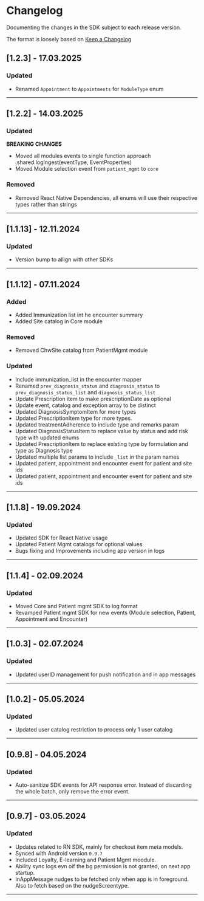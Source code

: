 # Changelog

Documenting the changes in the SDK subject to each release version.

The format is loosely based on [Keep a Changelog](https://keepachangelog.com/en/1.0.0/)

## **[1.2.3]  - 17.03.2025**

### **Updated**
- Renamed `Appointment` to `Appointments` for `ModuleType` enum


----


## **[1.2.2]  - 14.03.2025**

### **Updated**
**BREAKING CHANGES**
- Moved all modules events to single function approach <ModuleName>.shared.logIngest(eventType, EventProperties)
- Moved Module selection event from `patient_mgmt` to `core`

### **Removed**
- Removed React Native Dependencies, all enums will use their respective types rather than strings


----


## **[1.1.13]  - 12.11.2024**

### **Updated**
- Version bump to allign with other SDKs


----


## **[1.1.12]  - 07.11.2024**

### **Added**
- Added Immunization list int he encounter summary
- Added Site catalog in Core module

### **Removed**
- Removed ChwSite catalog from PatientMgmt module

### **Updated**
- Include immunization_list in the encounter mapper
- Renamed `prev_diagnosis_status` and `diagnosis_status` to `prev_diagnosis_status_list` and `diagnosis_status_list`
- Update Prescription item to make prescriptionDate as optional
- Update event, catalog and exception array to be distinct
- Updated DiagnosisSymptomItem for more types
- Updated PrescriptionItem type for more types.
- Updated treatmentAdherence to include type and remarks param
- Updated DiagnosisStatusItem to replace value by status and add risk type with updated enums
- Updated PrescriptionItem to replace existing type by formulation and type as Diagnosis type
- Updated multiple list params to include `_list` in the param names
- Updated patient, appointment and encounter event for patient and site ids
- Updated patient, appointment and encounter event for patient and site ids


----


## **[1.1.8]  - 19.09.2024**

### **Updated**
- Updated SDK for React Native usage
- Updated Patient Mgmt catalogs for optional values
- Bugs fixing and Improvements including app version in logs
                                                  

----


## **[1.1.4]  - 02.09.2024**

### **Updated**
- Moved Core and Patient mgmt SDK to log format
- Revamped Patient mgmt SDK for new events (Module selection, Patient, Appointment and Encounter)
                                                  

----

## **[1.0.3]  - 02.07.2024**

### **Updated**
- Updated userID management for push notification and in app messages
                                                  

----

## **[1.0.2]  - 05.05.2024**

### **Updated**
- Updated user catalog restriction to process only 1 user catalog
                                                  

----


## **[0.9.8]  - 04.05.2024**

### **Updated**
- Auto-sanitize SDK events for API response error. Instead of discarding the whole batch, only remove the error event.
                                                  

----


## **[0.9.7]  - 03.05.2024**

### **Updated**
- Updates related to RN SDK, mainly for checkout item meta models.
- Synced with Android version `0.9.7`
- Included Loyalty, E-learning and Patient Mgmt moodule.
- Ability sync logs evn oif the bg permission is not granted, on next app startup.
- InAppMessage nudges to be fetched only when app is in foreground. Also to fetch based on the nudgeScreentype.
                                                  

----

